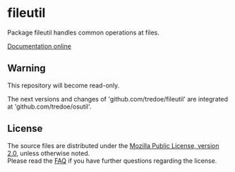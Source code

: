 # fileutil

Package fileutil handles common operations at files.

[Documentation online](https://pkg.go.dev/github.com/tredoe/fileutil)


## Warning

This repository will become read-only.

The next versions and changes of 'github.com/tredoe/fileutil' are integrated at 'github.com/tredoe/osutil'.


## License

The source files are distributed under the [Mozilla Public License, version 2.0](http://mozilla.org/MPL/2.0/),
unless otherwise noted.  
Please read the [FAQ](http://www.mozilla.org/MPL/2.0/FAQ.html)
if you have further questions regarding the license.
